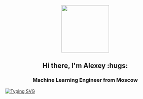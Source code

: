 <div id="header" align="center">
  <img src="https://media.giphy.com/media/0mPjZuIu5JWQPWfYHF/giphy.gif" width="150"/>
</div>     

<div id='header' align='center'>
  <h2>Hi there, I'm Alexey :hugs:</h2>
  <h3>Machine Learning Engineer from Moscow</h3>
</div>
     
<a href="https://git.io/typing-svg"><img src="https://readme-typing-svg.demolab.com?font=Fira+Code&weight=520&size=30&pause=1000&color=000000&repeat=false&width=435&lines=Machine+Learning+Engineer+from+Moscow" alt="Typing SVG" /></a> 

     
<!--
**berserkr7/berserkr7** is a ✨ _special_ ✨ repository because its `README.md` (this file) appears on your GitHub profile.

Here are some ideas to get you started:

- 🔭 I’m currently working on ...
- 🌱 I’m currently learning ...
- 👯 I’m looking to collaborate on ...
- 🤔 I’m looking for help with ...
- 💬 Ask me about ...
- 📫 How to reach me: ...
- 😄 Pronouns: ...
- ⚡ Fun fact: ...
-->
